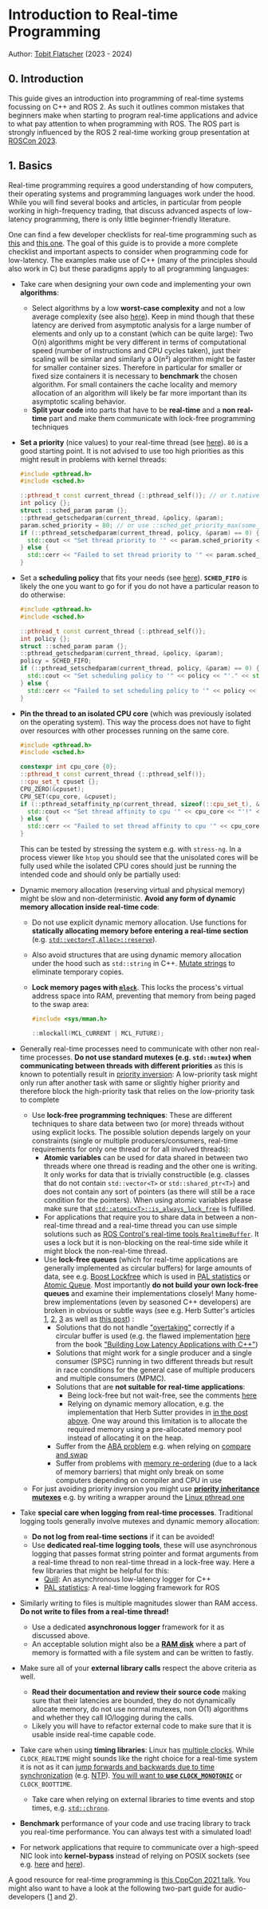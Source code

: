 # Introduction to Real-time Programming

Author: [Tobit Flatscher](https://github.com/2b-t) (2023 - 2024)



## 0. Introduction

This guide gives an introduction into programming of real-time systems focussing on C++ and ROS 2. As such it outlines common mistakes that beginners make when starting to program real-time applications and advice to what pay attention to when programming with ROS. The ROS part is strongly influenced by the ROS 2 real-time working group presentation at [ROSCon 2023](https://docs.google.com/presentation/d/1yHaHiukJe-87RhiN8WIkncY23HxFkJynCQ8j3dIFx_w/edit#slide=id.p).

## 1. Basics

Real-time programming requires a good understanding of how computers, their operating systems and programming languages work under the hood. While you will find several books and articles, in particular from people working in high-frequency trading, that discuss advanced aspects of low-latency programming, there is only little beginner-friendly literature.

One can find a few developer checklists for real-time programming such as [this](https://lwn.net/Articles/837019/) and [this one](https://shuhaowu.com/blog/2022/01-linux-rt-appdev-part1.html). The goal of this guide is to provide a more complete checklist and important aspects to consider when programming code for low-latency. The examples make use of C++ (many of the principles should also work in C) but these paradigms apply to all programming languages:

- Take care when designing your own code and implementing your own **algorithms**:

  - Select algorithms by a low **worst-case complexity** and not a low average complexity (see also [here](https://www.cs.odu.edu/~zeil/cs361/latest/Public/averagecase/index.html)). Keep in mind though that these latency are derived from asymptotic analysis for a large number of elements and only up to a constant (which can be quite large): Two O(n) algorithms might be very different in terms of computational speed (number of instructions and CPU cycles taken), just their scaling will be similar and similarly a O(n²) algorithm might be faster for smaller container sizes. Therefore in particular for smaller or fixed size containers it is necessary to **benchmark** the chosen algorithm. For small containers the cache locality and memory allocation of an algorithm will likely be far more important than its asymptotic scaling behavior.
  - **Split your code** into parts that have to be **real-time** and a **non real-time** part and make them communicate with lock-free programming techniques

- **Set a priority** (nice values) to your real-time thread (see [here](https://medium.com/@chetaniam/a-brief-guide-to-priority-and-nice-values-in-the-linux-ecosystem-fb39e49815e0)). `80` is a good starting point. It is not advised to use too high priorities as this might result in problems with kernel threads:

  ```c++
  #include <pthread.h>
  #include <sched.h>
  
  ::pthread_t const current_thread {::pthread_self()}; // or t.native_handle() for an std::thread
  int policy {};
  struct ::sched_param param {};
  ::pthread_getschedparam(current_thread, &policy, &param);
  param.sched_priority = 80; // or use ::sched_get_priority_max(some_policy)
  if (::pthread_setschedparam(current_thread, policy, &param) == 0) {
    std::cout << "Set thread priority to '" << param.sched_priority << "'." << std::endl;
  } else {
    std::cerr << "Failed to set thread priority to '" << param.sched_priority << "'!" << std::endl;
  }
  ```

- Set a **scheduling policy** that fits your needs (see [here](https://man7.org/linux/man-pages/man7/sched.7.html)). **`SCHED_FIFO`** is likely the one you want to go for if you do not have a particular reason to do otherwise:
  ```c++
  #include <pthread.h>
  #include <sched.h>
  
  ::pthread_t const current_thread {::pthread_self()};
  int policy {};
  struct ::sched_param param {};
  ::pthread_getschedparam(current_thread, &policy, &param);
  policy = SCHED_FIFO;
  if (::pthread_setschedparam(current_thread, policy, &param) == 0) {
    std::cout << "Set scheduling policy to '" << policy << "'." << std::endl;
  } else {
    std::cerr << "Failed to set scheduling policy to '" << policy << "'!" << std::endl;
  }
  ```
  
- **Pin the thread to an isolated CPU core** (which was previously isolated on the operating system). This way the process does not have to fight over resources with other processes running on the same core.

  ```c++
  #include <pthread.h>
  #include <sched.h>
  
  constexpr int cpu_core {0};
  ::pthread_t const current_thread {::pthread_self()};
  ::cpu_set_t cpuset {};
  CPU_ZERO(&cpuset);
  CPU_SET(cpu_core, &cpuset);
  if (::pthread_setaffinity_np(current_thread, sizeof(::cpu_set_t), &cpuset) == 0) {
    std::cout << "Set thread affinity to cpu '" << cpu_core << "'!" << std::endl;
  } else {
    std::cerr << "Failed to set thread affinity to cpu '" << cpu_core << "'!" << std::endl;
  }
  ```

  This can be tested by stressing the system e.g. with `stress-ng`. In a process viewer like `htop` you should see that the unisolated cores will be fully used while the isolated CPU cores should just be running the intended code and should only be partially used:

- Dynamic memory allocation (reserving virtual and physical memory) might be slow and non-deterministic. **Avoid any form of dynamic memory allocation inside real-time code**:

  - Do not use explicit dynamic memory allocation. Use functions for **statically allocating memory before entering a real-time section** (e.g. [`std::vector<T,Alloc>::reserve`](https://en.cppreference.com/w/cpp/container/vector/reserve)).

  - Also avoid structures that are using dynamic memory allocation under the hood such as `std::string` in C++. [Mutate strings](https://www.oreilly.com/library/view/optimized-c/9781491922057/ch04.html) to eliminate temporary copies.

  - **Lock memory pages with [`mlock`](https://man7.org/linux/man-pages/man2/mlock.2.html)**. This locks the process's virtual address space into RAM, preventing that memory from being paged to the swap area:

    ```c
    #include <sys/mman.h>
    
    ::mlockall(MCL_CURRENT | MCL_FUTURE);
    ```

- Generally real-time processes need to communicate with other non real-time processes. **Do not use standard mutexes (e.g. `std::mutex`) when communicating between threads with different priorities** as this is known to potentially result in [priority inversion](https://en.wikipedia.org/wiki/Priority_inversion): A low-priority task might only run after another task with same or slightly higher priority and therefore block the high-priority task that relies on the low-priority task to complete

  - Use **lock-free programming techniques**: These are different techniques to share data between two (or more) threads without using explicit locks. The possible solution depends largely on your constraints (single or multiple producers/consumers, real-time requirements for only one thread or for all involved threads):
    - **Atomic variables** can be used for data shared in between two threads where one thread is reading and the other one is writing. It only works for data that is trivially constructible (e.g. classes that do not contain `std::vector<T>` or `std::shared_ptr<T>`) and does not contain any sort of pointers (as there will still be a race condition for the pointers). When using atomic variables please make sure that [`std::atomic<T>::is_always_lock_free`](https://en.cppreference.com/w/cpp/atomic/atomic/is_always_lock_free) is fulfilled.
    - For applications that require you to share data in between a non-real-time thread and a real-time thread you can use simple solutions such as [ROS Control's real-time tools `RealtimeBuffer`](https://github.com/ros-controls/realtime_tools/blob/master/include/realtime_tools/realtime_buffer.hpp). It uses a lock but it is non-blocking on the real-time side while it might block the non-real-time thread.
    - Use **lock-free queues** (which for real-time applications are generally implemented as circular buffers) for large amounts of data, see e.g. [Boost Lockfree](https://www.boost.org/doc/libs/1_76_0/doc/html/lockfree.html) which is used in [PAL statistics](https://github.com/pal-robotics/pal_statistics) or [Atomic Queue](https://github.com/max0x7ba/atomic_queue). Most importantly **do not build your own lock-free queues** and examine their implementations closely! Many home-brew implementations (even by seasoned C++ developers) are broken in obvious or subtle ways (see e.g. Herb Sutter's articles [1](https://drdobbs.com/parallel/writing-lock-free-code-a-corrected-queue/210604448), [2](https://drdobbs.com/cpp/lock-free-code-a-false-sense-of-security/210600279), [3](https://drdobbs.com/parallel/writing-a-generalized-concurrent-queue/211601363#disqus_thread) as well as [this post](https://moodycamel.com/blog/2013/a-fast-lock-free-queue-for-c++.htm)) :
      - Solutions that do not handle ["overtaking"](https://stackoverflow.com/questions/871234/circular-lock-free-buffer) correctly if a circular buffer is used (e.g. the flawed implementation [here](https://github.com/PacktPublishing/Building-Low-Latency-Applications-with-CPP/blob/fc7061f3435009a5e8d78b2dc189c50b59317d58/Chapter4/lf_queue.h) from the book ["Building Low Latency Applications with C++"](https://www.packtpub.com/product/building-low-latency-applications-with-c/9781837639359))
      - Solutions that might work for a single producer and a single consumer (SPSC) running in two different threads but result in race conditions for the general case of multiple producers and multiple consumers (MPMC).
      - Solutions that are **not suitable for real-time applications**:
        - Being lock-free but not wait-free, see the comments [here](https://kmdreko.github.io/posts/20191003/a-simple-lock-free-ring-buffer/)
        - Relying on dynamic memory allocation, e.g. the implementation that Herb Sutter provides in [in the post above](http://www.talisman.org/~erlkonig/misc/herb+lock-free-code/p2-writing-lock-free-code--a-corrected-queue.html). One way around this limitation is to allocate the required memory using a pre-allocated memory pool instead of allocating it on the heap.
      - Suffer from the [ABA problem](https://en.wikipedia.org/wiki/ABA_problem) e.g. when relying on [compare and swap](https://en.wikipedia.org/wiki/Compare-and-swap)
      - Suffer from problems with [memory re-ordering](https://en.wikipedia.org/wiki/Memory_ordering) (due to a lack of memory barriers) that might only break on some computers depending on compiler and CPU in use
  - For just avoiding priority inversion you might use [**priority inheritance mutexes**](https://www.ibm.com/docs/en/aix/7.2?topic=programming-synchronization-scheduling) e.g. by writing a wrapper around the [Linux pthread one](http://www.qnx.com/developers/docs/qnxcar2/index.jsp?topic=%2Fcom.qnx.doc.neutrino.sys_arch%2Ftopic%2Fkernel_Priority_inheritance_mutexes.html)

- Take **special care when logging from real-time processes**. Traditional logging tools generally involve mutexes and dynamic memory allocation:

  - **Do not log from real-time sections** if it can be avoided!
  - Use **dedicated real-time logging tools**, these will use asynchronous logging that passes format string pointer and format arguments from a real-time thread to non real-time thread in a lock-free way. Here a few libraries that might be helpful for this:
    - [Quill](https://github.com/odygrd/quill): An asynchronous low-latency logger for C++
    - [PAL statistics](https://github.com/pal-robotics/pal_statistics): A real-time logging framework for ROS

- Similarly writing to files is multiple magnitudes slower than RAM access. **Do not write to files from a real-time thread!**

  - Use a dedicated **asynchronous logger** framework for it as discussed above.
  - An acceptable solution might also be a [**RAM disk**](https://www.linuxbabe.com/command-line/create-ramdisk-linux) where a part of memory is formatted with a file system and can be written to fastly.

- Make sure all of your **external library calls** respect the above criteria as well.

  - **Read their documentation and review their source code** making sure that their latencies are bounded, they do not dynamically allocate memory, do not use normal mutexes, non O(1) algorithms and whether they call IO/logging during the calls.
  - Likely you will have to refactor external code to make sure that it is usable inside real-time capable code.

- Take care when using **timing libraries**: Linux has [multiple clocks](https://linux.die.net/man/2/clock_gettime). While `CLOCK_REALTIME` might sounds like the right choice for a real-time system it is not as it can [jump forwards and backwards due to time synchronization](https://stackoverflow.com/questions/3523442/difference-between-clock-realtime-and-clock-monotonic) (e.g. [NTP](https://ubuntu.com/server/docs/network-ntp)). [You will want to **use `CLOCK_MONOTONIC`**](https://github.com/OpenEtherCATsociety/SOEM/issues/391) or `CLOCK_BOOTTIME`.

  - Take care when relying on external libraries to time events and stop times, e.g. [`std::chrono`](https://www.modernescpp.com/index.php/the-three-clocks/).

- **Benchmark** performance of your code and use tracing library to track you real-time performance. You can always test with a simulated load!

- For network applications that require to communicate over a high-speed NIC look into **kernel-bypass** instead of relying on POSIX sockets (see e.g. [here](https://blog.cloudflare.com/kernel-bypass) and [here](https://medium.com/@penberg/on-kernel-bypass-networking-and-programmable-packet-processing-799609b06898)).

A good resource for real-time programming is [this CppCon 2021 talk](https://www.youtube.com/watch?v=Tof5pRedskI). You might also want to have a look at the following two-part guide for audio-developers ([1](https://www.youtube.com/watch?v=Q0vrQFyAdWI) and [2](https://www.youtube.com/watch?v=PoZAo2Vikbo)).
